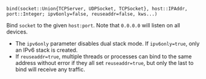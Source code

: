 ```
bind(socket::Union{TCPServer, UDPSocket, TCPSocket}, host::IPAddr, port::Integer; ipv6only=false, reuseaddr=false, kws...)
```

Bind `socket` to the given `host:port`. Note that `0.0.0.0` will listen on all devices.

  * The `ipv6only` parameter disables dual stack mode. If `ipv6only=true`, only an IPv6 stack is created.
  * If `reuseaddr=true`, multiple threads or processes can bind to the same address without error if they all set `reuseaddr=true`, but only the last to bind will receive any traffic.
